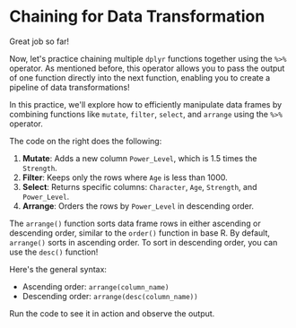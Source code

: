 # Chaining for Data Transformation

Great job so far!

Now, let's practice chaining multiple `dplyr` functions together using the `%>%` operator. As mentioned before, this operator allows you to pass the output of one function directly into the next function, enabling you to create a pipeline of data transformations!

In this practice, we'll explore how to efficiently manipulate data frames by combining functions like `mutate`, `filter`, `select`, and `arrange` using the `%>%` operator.

The code on the right does the following:

1. **Mutate**: Adds a new column `Power_Level`, which is 1.5 times the `Strength`.
2. **Filter**: Keeps only the rows where `Age` is less than 1000.
3. **Select**: Returns specific columns: `Character`, `Age`, `Strength`, and `Power_Level`.
4. **Arrange**: Orders the rows by `Power_Level` in descending order.

The `arrange()` function sorts data frame rows in either ascending or descending order, similar to the `order()` function in base R. By default, `arrange()` sorts in ascending order. To sort in descending order, you can use the `desc()` function!

Here's the general syntax:

- Ascending order: `arrange(column_name)`
- Descending order: `arrange(desc(column_name))`

Run the code to see it in action and observe the output.